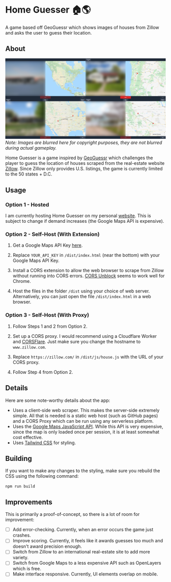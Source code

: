 # Home Guesser :house::earth_americas:
A game based off GeoGuessr which shows images of houses from Zillow and asks the user to guess their location.

## About
![Demo Image](./images/image.png)
*Note: Images are blurred here for copyright purposes, they are not blurred during actual gameplay.*

Home Guesser is a game inspired by [GeoGuessr](https://www.geoguessr.com/) which challenges the player to guess the location of houses scraped from the real-estate website [Zillow](https://www.zillow.com/). Since Zillow only provides U.S. listings, the game is currently limited to the 50 states + D.C.

## Usage

### Option 1 - Hosted
I am currently hosting Home Guesser on my personal [website](https://www.dyscott.xyz/projects/home-guesser). This is subject to change if demand increases (the Google Maps API is expensive).

### Option 2 - Self-Host (With Extension)

1. Get a Google Maps API Key [here](https://developers.google.com/maps/documentation/javascript/get-api-key).

2. Replace `YOUR_API_KEY` in `/dist/index.html` (near the bottom) with your Google Maps API Key.

3. Install a CORS extension to allow the web browser to scrape from Zillow without running into CORS errors. [CORS Unblock](https://chrome.google.com/webstore/detail/cors-unblock/lfhmikememgdcahcdlaciloancbhjino/related?hl=en) seems to work well for Chrome.

4. Host the files in the folder `/dist` using your choice of web server. Alternatively, you can just open the file `/dist/index.html` in a web browser.

### Option 3 - Self-Host (With Proxy)

1. Follow Steps 1 and 2 from Option 2.

2. Set up a CORS proxy. I would recommend using a Cloudflare Worker and [CORSFlare](https://github.com/Darkseal/CORSflare). Just make sure you change the hostname to `www.zillow.com`.

3. Replace `https://zillow.com/` in `/dist/js/house.js` with the URL of your CORS proxy.

4. Follow Step 4 from Option 2.

## Details

Here are some note-worthy details about the app:

- Uses a client-side web scraper. This makes the server-side extremely simple. All that is needed is a static web host (such as GitHub pages) and a CORS Proxy which can be run using any serverless platform.
- Uses the [Google Maps JavaScript API](https://developers.google.com/maps/documentation/javascript/overview). While this API is very expensive, since the map is only loaded once per session, it is at least somewhat cost effective.
- Uses [Tailwind CSS](https://tailwindcss.com/) for styling. 

## Building

If you want to make any changes to the styling, make sure you rebuild the CSS using the following command:

```npm run build```

## Improvements
This is primarily a proof-of-concept, so there is a lot of room for improvement:

- [ ] Add error-checking. Currently, when an error occurs the game just crashes.
- [ ] Improve scoring. Currently, it feels like it awards guesses too much and doesn't award precision enough.
- [ ] Switch from Zillow to an international real-estate site to add more variety. 
- [ ] Switch from Google Maps to a less expensive API such as OpenLayers which is free. 
- [ ] Make interface responsive. Currently, UI elements overlap on mobile.
